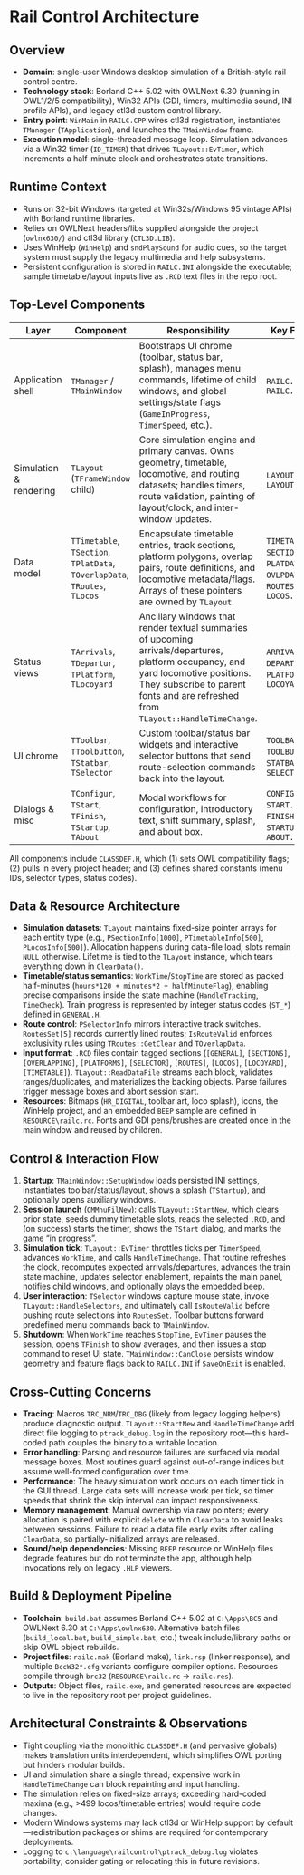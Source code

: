 # Rail Control Architecture

## Overview
- **Domain**: single-user Windows desktop simulation of a British-style rail control centre.
- **Technology stack**: Borland C++ 5.02 with OWLNext 6.30 (running in OWL1/2/5 compatibility), Win32 APIs (GDI, timers, multimedia sound, INI profile APIs), and legacy ctl3d custom control library.
- **Entry point**: `WinMain` in `RAILC.CPP` wires ctl3d registration, instantiates `TManager` (`TApplication`), and launches the `TMainWindow` frame.
- **Execution model**: single-threaded message loop. Simulation advances via a Win32 timer (`ID_TIMER`) that drives `TLayout::EvTimer`, which increments a half-minute clock and orchestrates state transitions.

## Runtime Context
- Runs on 32-bit Windows (targeted at Win32s/Windows 95 vintage APIs) with Borland runtime libraries.
- Relies on OWLNext headers/libs supplied alongside the project (`owlnx630/`) and ctl3d library (`CTL3D.LIB`).
- Uses WinHelp (`WinHelp`) and `sndPlaySound` for audio cues, so the target system must supply the legacy multimedia and help subsystems.
- Persistent configuration is stored in `RAILC.INI` alongside the executable; sample timetable/layout inputs live as `.RCD` text files in the repo root.

## Top-Level Components
| Layer | Component | Responsibility | Key Files |
|-------|-----------|----------------|-----------|
| Application shell | `TManager` / `TMainWindow` | Bootstraps UI chrome (toolbar, status bar, splash), manages menu commands, lifetime of child windows, and global settings/state flags (`GameInProgress`, `TimerSpeed`, etc.). | `RAILC.CPP`, `RAILC.H` |
| Simulation & rendering | `TLayout` (`TFrameWindow` child) | Core simulation engine and primary canvas. Owns geometry, timetable, locomotive, and routing datasets; handles timers, route validation, painting of layout/clock, and inter-window updates. | `LAYOUT.CPP`, `LAYOUT.H` |
| Data model | `TTimetable`, `TSection`, `TPlatData`, `TOverlapData`, `TRoutes`, `TLocos` | Encapsulate timetable entries, track sections, platform polygons, overlap pairs, route definitions, and locomotive metadata/flags. Arrays of these pointers are owned by `TLayout`. | `TIMETABL.*`, `SECTION.*`, `PLATDATA.*`, `OVLPDATA.*`, `ROUTES.*`, `LOCOS.*` |
| Status views | `TArrivals`, `TDepartur`, `TPlatform`, `TLocoyard` | Ancillary windows that render textual summaries of upcoming arrivals/departures, platform occupancy, and yard locomotive positions. They subscribe to parent fonts and are refreshed from `TLayout::HandleTimeChange`. | `ARRIVALS.*`, `DEPARTUR.*`, `PLATFORM.*`, `LOCOYARD.*` |
| UI chrome | `TToolbar`, `TToolbutton`, `TStatbar`, `TSelector` | Custom toolbar/status bar widgets and interactive selector buttons that send route-selection commands back into the layout. | `TOOLBAR.*`, `TOOLBUTT.*`, `STATBAR.*`, `SELECTOR.*` |
| Dialogs & misc | `TConfigur`, `TStart`, `TFinish`, `TStartup`, `TAbout` | Modal workflows for configuration, introductory text, shift summary, splash, and about box. | `CONFIGUR.*`, `START.*`, `FINISH.*`, `STARTUP.*`, `ABOUT.*` |

All components include `CLASSDEF.H`, which (1) sets OWL compatibility flags; (2) pulls in every project header; and (3) defines shared constants (menu IDs, selector types, status codes).

## Data & Resource Architecture
- **Simulation datasets**: `TLayout` maintains fixed-size pointer arrays for each entity type (e.g., `PSectionInfo[1000]`, `PTimetableInfo[500]`, `PLocosInfo[500]`). Allocation happens during data-file load; slots remain `NULL` otherwise. Lifetime is tied to the `TLayout` instance, which tears everything down in `ClearData()`.
- **Timetable/status semantics**: `WorkTime`/`StopTime` are stored as packed half-minutes (`hours*120 + minutes*2 + halfMinuteFlag`), enabling precise comparisons inside the state machine (`HandleTracking`, `TimeCheck`). Train progress is represented by integer status codes (`ST_*`) defined in `GENERAL.H`.
- **Route control**: `PSelectorInfo` mirrors interactive track switches. `RoutesSet[5]` records currently lined routes; `IsRouteValid` enforces exclusivity rules using `TRoutes::GetClear` and `TOverlapData`.
- **Input format**: `.RCD` files contain tagged sections (`[GENERAL]`, `[SECTIONS]`, `[OVERLAPPING]`, `[PLATFORMS]`, `[SELECTOR]`, `[ROUTES]`, `[LOCOS]`, `[LOCOYARD]`, `[TIMETABLE]`). `TLayout::ReadDataFile` streams each block, validates ranges/duplicates, and materializes the backing objects. Parse failures trigger message boxes and abort session start.
- **Resources**: Bitmaps (`HR_DIGITAL`, toolbar art, loco splash), icons, the WinHelp project, and an embedded `BEEP` sample are defined in `RESOURCE\railc.rc`. Fonts and GDI pens/brushes are created once in the main window and reused by children.

## Control & Interaction Flow
1. **Startup**: `TMainWindow::SetupWindow` loads persisted INI settings, instantiates toolbar/status/layout, shows a splash (`TStartup`), and optionally opens auxiliary windows.
2. **Session launch** (`CMMnuFilNew`): calls `TLayout::StartNew`, which clears prior state, seeds dummy timetable slots, reads the selected `.RCD`, and (on success) starts the timer, shows the `TStart` dialog, and marks the game “in progress”.
3. **Simulation tick**: `TLayout::EvTimer` throttles ticks per `TimerSpeed`, advances `WorkTime`, and calls `HandleTimeChange`. That routine refreshes the clock, recomputes expected arrivals/departures, advances the train state machine, updates selector enablement, repaints the main panel, notifies child windows, and optionally plays the embedded beep.
4. **User interaction**: `TSelector` windows capture mouse state, invoke `TLayout::HandleSelectors`, and ultimately call `IsRouteValid` before pushing route selections into `RoutesSet`. Toolbar buttons forward predefined menu commands back to `TMainWindow`.
5. **Shutdown**: When `WorkTime` reaches `StopTime`, `EvTimer` pauses the session, opens `TFinish` to show averages, and then issues a stop command to reset UI state. `TMainWindow::CanClose` persists window geometry and feature flags back to `RAILC.INI` if `SaveOnExit` is enabled.

## Cross-Cutting Concerns
- **Tracing**: Macros `TRC_NRM`/`TRC_DBG` (likely from legacy logging helpers) produce diagnostic output. `TLayout::StartNew` and `HandleTimeChange` add direct file logging to `ptrack_debug.log` in the repository root—this hard-coded path couples the binary to a writable location.
- **Error handling**: Parsing and resource failures are surfaced via modal message boxes. Most routines guard against out-of-range indices but assume well-formed configuration over time.
- **Performance**: The heavy simulation work occurs on each timer tick in the GUI thread. Large data sets will increase work per tick, so timer speeds that shrink the skip interval can impact responsiveness.
- **Memory management**: Manual ownership via raw pointers; every allocation is paired with explicit `delete` within `ClearData` to avoid leaks between sessions. Failure to read a data file early exits after calling `ClearData`, so partially-initialized arrays are released.
- **Sound/help dependencies**: Missing `BEEP` resource or WinHelp files degrade features but do not terminate the app, although help invocations rely on legacy `.HLP` viewers.

## Build & Deployment Pipeline
- **Toolchain**: `build.bat` assumes Borland C++ 5.02 at `C:\Apps\BC5` and OWLNext 6.30 at `C:\Apps\owlnx630`. Alternative batch files (`build_local.bat`, `build_simple.bat`, etc.) tweak include/library paths or skip OWL object rebuilds.
- **Project files**: `railc.mak` (Borland make), `link.rsp` (linker response), and multiple `BccW32*.cfg` variants configure compiler options. Resources compile through `brc32` (`RESOURCE\railc.rc` → `railc.res`).
- **Outputs**: Object files, `railc.exe`, and generated resources are expected to live in the repository root per project guidelines.

## Architectural Constraints & Observations
- Tight coupling via the monolithic `CLASSDEF.H` (and pervasive globals) makes translation units interdependent, which simplifies OWL porting but hinders modular builds.
- UI and simulation share a single thread; expensive work in `HandleTimeChange` can block repainting and input handling.
- The simulation relies on fixed-size arrays; exceeding hard-coded maxima (e.g., >499 locos/timetable entries) would require code changes.
- Modern Windows systems may lack ctl3d or WinHelp support by default—redistribution packages or shims are required for contemporary deployments.
- Logging to `c:\language\railcontrol\ptrack_debug.log` violates portability; consider gating or relocating this in future revisions.
